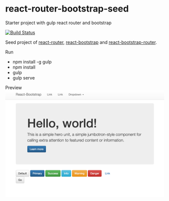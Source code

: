 # react-router-bootstrap-seed
Starter project with gulp react router and bootstrap

[![Build Status](https://travis-ci.org/okigan/react-router-bootstrap-seed.svg?branch=master)](https://travis-ci.org/okigan/react-router-bootstrap-seed)

Seed project of [react-router](https://github.com/rackt/react-router), 
[react-bootstrap](https://github.com/react-bootstrap/react-bootstrap) and 
[react-bootstrap-router](https://github.com/mtscout6/react-router-bootstrap).


Run
* npm install -g gulp
* npm install
* gulp
* gulp serve


Preview
![Alt text](/docs/snap1.png?raw=true "Optional Title")
